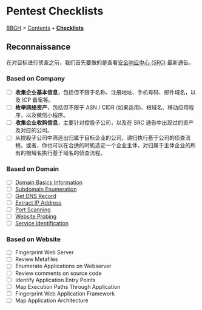 # Pentest Checklists

[BBGH](../) > [Contents](contents/) • [**Checklists**](checklists.md)

## Reconnaissance

在对目标进行侦查之前，我们首先要做的是查看[安全响应中心 (SRC)](../awesome-bugbounty/security-response-center.md) 最新通告。

### Based on Company

* [ ] **收集企业基本信息**，包括但不限于名称、注册地址、手机号码、邮件域名，以及 ICP 备案等。
* [ ] **枚举网络资产**，包括但不限于 ASN / CIDR (如果适用)、根域名、移动应用程序，以及微信小程序。
* [ ] **收集企业收购信息**，主要针对控股子公司，以及在 SRC 通告中出现过的资产及对应的公司。
* [ ] 从控股子公司中筛选出归属于目标企业的公司，递归执行基于公司的侦查流程。或者，你也可以在合适的时机选定一个企业主体，对归属于主体企业的所有的根域名执行基于域名的侦查流程。

### Based on Domain

* [ ] [Domain Basics Information](../reconnaissance/domain-based/#domain-basics-information)
* [ ] [Subdomain Enumeration](../reconnaissance/domain-based/subdomain-enumeration.md)
* [ ] [Get DNS Record](../reconnaissance/domain-based/#get-dns-record)
* [ ] [Extract IP Address](../reconnaissance/domain-based/#extract-ip-address)
* [ ] [Port Scanning](../reconnaissance/domain-based/#port-scanning)
* [ ] [Website Probing](../reconnaissance/domain-based/#website-probing)
* [ ] [Service Identification](../reconnaissance/domain-based/#service-identification)

### Based on Website

* [ ] Fingerprint Web Server
* [ ] Review Metafiles
* [ ] Enumerate Applications on Webserver
* [ ] Review comments on source code
* [ ] Identify Application Entry Points
* [ ] Map Execution Paths Through Application
* [ ] Fingerprint Web Application Framework
* [ ] Map Application Architecture
